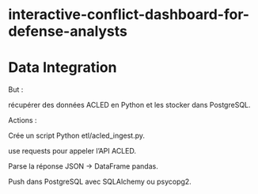 # interactive-conflict-dashboard-for-defense-analysts
# Data Integration

But :

récupérer des données ACLED en Python et les stocker dans PostgreSQL.

Actions :

Crée un script Python etl/acled_ingest.py.

use requests pour appeler l’API ACLED.

Parse la réponse JSON → DataFrame pandas.

Push dans PostgreSQL avec SQLAlchemy ou psycopg2.
